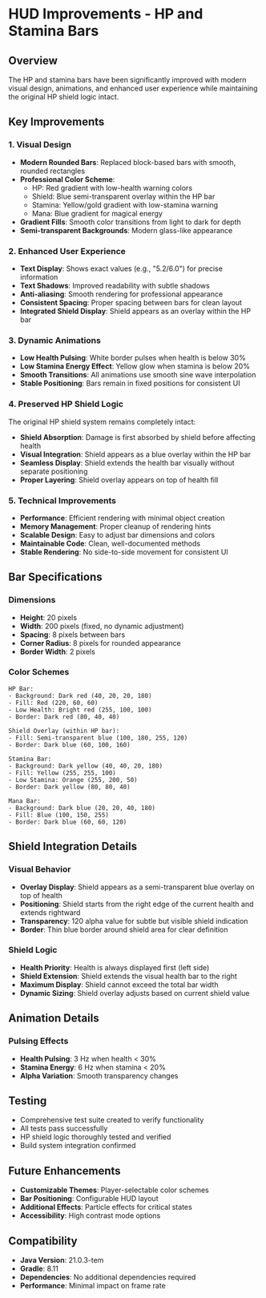 # HUD Improvements - HP and Stamina Bars

## Overview
The HP and stamina bars have been significantly improved with modern visual design, animations, and enhanced user experience while maintaining the original HP shield logic intact.

## Key Improvements

### 1. Visual Design
- **Modern Rounded Bars**: Replaced block-based bars with smooth, rounded rectangles
- **Professional Color Scheme**: 
  - HP: Red gradient with low-health warning colors
  - Shield: Blue semi-transparent overlay within the HP bar
  - Stamina: Yellow/gold gradient with low-stamina warning
  - Mana: Blue gradient for magical energy
- **Gradient Fills**: Smooth color transitions from light to dark for depth
- **Semi-transparent Backgrounds**: Modern glass-like appearance

### 2. Enhanced User Experience
- **Text Display**: Shows exact values (e.g., "5.2/6.0") for precise information
- **Text Shadows**: Improved readability with subtle shadows
- **Anti-aliasing**: Smooth rendering for professional appearance
- **Consistent Spacing**: Proper spacing between bars for clean layout
- **Integrated Shield Display**: Shield appears as an overlay within the HP bar

### 3. Dynamic Animations
- **Low Health Pulsing**: White border pulses when health is below 30%
- **Low Stamina Energy Effect**: Yellow glow when stamina is below 20%
- **Smooth Transitions**: All animations use smooth sine wave interpolation
- **Stable Positioning**: Bars remain in fixed positions for consistent UI

### 4. Preserved HP Shield Logic
The original HP shield system remains completely intact:
- **Shield Absorption**: Damage is first absorbed by shield before affecting health
- **Visual Integration**: Shield appears as a blue overlay within the HP bar
- **Seamless Display**: Shield extends the health bar visually without separate positioning
- **Proper Layering**: Shield overlay appears on top of health fill

### 5. Technical Improvements
- **Performance**: Efficient rendering with minimal object creation
- **Memory Management**: Proper cleanup of rendering hints
- **Scalable Design**: Easy to adjust bar dimensions and colors
- **Maintainable Code**: Clean, well-documented methods
- **Stable Rendering**: No side-to-side movement for consistent UI

## Bar Specifications

### Dimensions
- **Height**: 20 pixels
- **Width**: 200 pixels (fixed, no dynamic adjustment)
- **Spacing**: 8 pixels between bars
- **Corner Radius**: 8 pixels for rounded appearance
- **Border Width**: 2 pixels

### Color Schemes
```
HP Bar:
- Background: Dark red (40, 20, 20, 180)
- Fill: Red (220, 60, 60)
- Low Health: Bright red (255, 100, 100)
- Border: Dark red (80, 40, 40)

Shield Overlay (within HP bar):
- Fill: Semi-transparent blue (100, 180, 255, 120)
- Border: Dark blue (60, 100, 160)

Stamina Bar:
- Background: Dark yellow (40, 40, 20, 180)
- Fill: Yellow (255, 255, 100)
- Low Stamina: Orange (255, 200, 50)
- Border: Dark yellow (80, 80, 40)

Mana Bar:
- Background: Dark blue (20, 20, 40, 180)
- Fill: Blue (100, 150, 255)
- Border: Dark blue (60, 60, 120)
```

## Shield Integration Details

### Visual Behavior
- **Overlay Display**: Shield appears as a semi-transparent blue overlay on top of health
- **Positioning**: Shield starts from the right edge of the current health and extends rightward
- **Transparency**: 120 alpha value for subtle but visible shield indication
- **Border**: Thin blue border around shield area for clear definition

### Shield Logic
- **Health Priority**: Health is always displayed first (left side)
- **Shield Extension**: Shield extends the visual health bar to the right
- **Maximum Display**: Shield cannot exceed the total bar width
- **Dynamic Sizing**: Shield overlay adjusts based on current shield value

## Animation Details

### Pulsing Effects
- **Health Pulsing**: 3 Hz when health < 30%
- **Stamina Energy**: 6 Hz when stamina < 20%
- **Alpha Variation**: Smooth transparency changes

## Testing
- Comprehensive test suite created to verify functionality
- All tests pass successfully
- HP shield logic thoroughly tested and verified
- Build system integration confirmed

## Future Enhancements
- **Customizable Themes**: Player-selectable color schemes
- **Bar Positioning**: Configurable HUD layout
- **Additional Effects**: Particle effects for critical states
- **Accessibility**: High contrast mode options

## Compatibility
- **Java Version**: 21.0.3-tem
- **Gradle**: 8.11
- **Dependencies**: No additional dependencies required
- **Performance**: Minimal impact on frame rate
